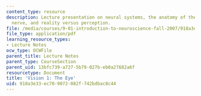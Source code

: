 ```yaml
---
content_type: resource
description: Lecture presentation on neural systems, the anatomy of the eye, the optic
  nerve, and reality versus perception.
file: /media/courses/9-01-introduction-to-neuroscience-fall-2007/918a3e33ec709072082f742bdbac8c44_09_vision1.pdf
file_type: application/pdf
learning_resource_types:
- Lecture Notes
ocw_type: OCWFile
parent_title: Lecture Notes
parent_type: CourseSection
parent_uid: 13bfc739-a727-5b79-027b-eb0a27682a6f
resourcetype: Document
title: 'Vision 1: The Eye'
uid: 918a3e33-ec70-9072-082f-742bdbac8c44
---
```

